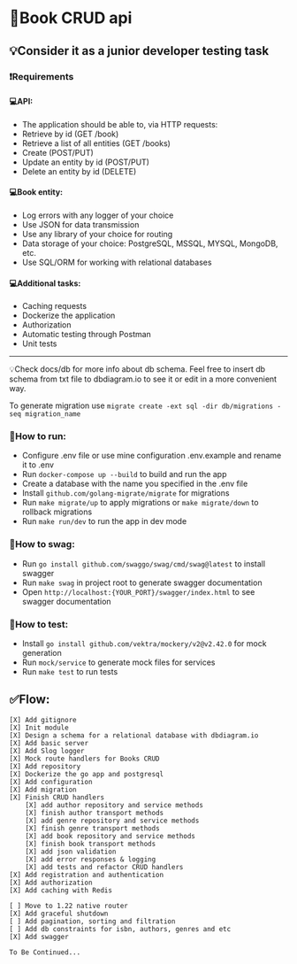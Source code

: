 #  🚀Book CRUD api
## 💡Consider it as a junior developer testing task

### ❗Requirements
#### 💻API:
- The application should be able to, via HTTP requests:
- Retrieve by id (GET /book)
- Retrieve a list of all entities (GET /books)
- Create (POST/PUT)
- Update an entity by id (POST/PUT)
- Delete an entity by id (DELETE)

#### 💻Book entity:
- Log errors with any logger of your choice 
- Use JSON for data transmission 
- Use any library of your choice for routing
- Data storage of your choice: PostgreSQL, MSSQL, MYSQL, MongoDB, etc.
- Use SQL/ORM for working with relational databases

#### 💻Additional tasks:
- Caching requests
- Dockerize the application
- Authorization
- Automatic testing through Postman
- Unit tests

---
💡Check docs/db for more info about db schema. 
Feel free to insert db schema from txt file to dbdiagram.io to see it or edit in a more convenient way.

To generate migration use `migrate create -ext sql -dir db/migrations -seq migration_name`

### 📝How to run:
- Configure .env file or use mine configuration .env.example and rename it to .env
- Run `docker-compose up --build` to build and run the app
- Create a database with the name you specified in the .env file
- Install `github.com/golang-migrate/migrate` for migrations
- Run `make migrate/up` to apply migrations or `make migrate/down` to rollback migrations
- Run `make run/dev` to run the app in dev mode

### 📝How to swag:
- Run `go install github.com/swaggo/swag/cmd/swag@latest` to install swagger
- Run `make swag` in project root to generate swagger documentation
- Open `http://localhost:{YOUR_PORT}/swagger/index.html` to see swagger documentation

### 📝How to test:
- Install `go install github.com/vektra/mockery/v2@v2.42.0` for mock generation
- Run `mock/service` to generate mock files for services
- Run `make test` to run tests

## ✅Flow:
```
[X] Add gitignore
[X] Init module  
[X] Design a schema for a relational database with dbdiagram.io  
[X] Add basic server  
[X] Add Slog logger  
[X] Mock route handlers for Books CRUD  
[X] Add repository  
[X] Dockerize the go app and postgresql  
[X] Add configuration  
[X] Add migration  
[X] Finish CRUD handlers
    [X] add author repository and service methods
    [X] finish author transport methods
    [X] add genre repository and service methods
    [X] finish genre transport methods
    [X] add book repository and service methods
    [X] finish book transport methods
    [X] add json validation  
    [X] add error responses & logging
    [X] add tests and refactor CRUD handlers
[X] Add registration and authentication    
[X] Add authorization  
[X] Add caching with Redis  

[ ] Move to 1.22 native router  
[X] Add graceful shutdown
[ ] Add pagination, sorting and filtration  
[ ] Add db constraints for isbn, authors, genres and etc  
[X] Add swagger  

To Be Continued...
```